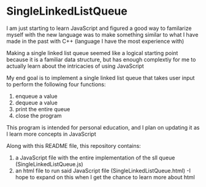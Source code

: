 # SingleLinkedListQueue

I am just starting to learn JavaScript and figured a good way to familarize myself with the new language was to make something similar to what I have made in the past with C++ (language I have the most experience with)

Making a single linked list queue seemed like a logical starting point because it is a familiar data structure, but has enough complextiy for me to actually learn about the intricacies of using JavaScript

My end goal is to implement a single linked list queue that takes user input to perform the following four functions:
  1. enqueue a value
  2. dequeue a value
  3. print the entire queue
  4. close the program

This program is intended for personal education, and I plan on updating it as I learn more concepts in JavaScript

Along with this README file, this repository contains:
  1. a JavaScript file with the entire implementation of the sll queue (SingleLinkedListQueue.js)
  2. an html file to run said JavaScript file (SingleLinkedListQueue.html)
    -I hope to expand on this when I get the chance to learn more about html
